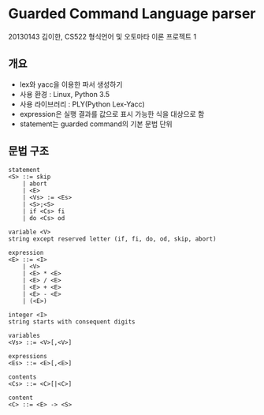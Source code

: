 
# Guarded Command Language parser
20130143 김이한, CS522 형식언어 및 오토마타 이론 프로젝트 1

## 개요
* lex와 yacc을 이용한 파서 생성하기
* 사용 환경 : Linux, Python 3.5
* 사용 라이브러리 : PLY(Python Lex-Yacc)
* expression은 실행 결과를 값으로 표시 가능한 식을 대상으로 함
* statement는 guarded command의 기본 문법 단위


## 문법 구조

```
statement 
<S> ::= skip
	| abort
	| <E>
	| <Vs> := <Es>
	| <S>;<S>
	| if <Cs> fi
	| do <Cs> od

variable <V> 
string except reserved letter (if, fi, do, od, skip, abort)

expression 
<E> ::= <I>
	| <V>
	| <E> * <E>
	| <E> / <E>
	| <E> + <E>
	| <E> - <E>
	| (<E>)

integer <I> 
string starts with consequent digits

variables 
<Vs> ::= <V>[,<V>]

expressions
<Es> ::= <E>[,<E>]

contents
<Cs> ::= <C>[|<C>]

content 
<C> ::= <E> -> <S>

```

